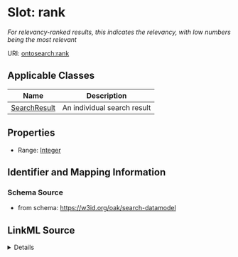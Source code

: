 # Slot: rank
_For relevancy-ranked results, this indicates the relevancy, with low numbers being the most relevant_


URI: [ontosearch:rank](https://w3id.org/oak/search-datamodel/rank)



<!-- no inheritance hierarchy -->




## Applicable Classes

| Name | Description |
| --- | --- |
[SearchResult](SearchResult.md) | An individual search result






## Properties

* Range: [Integer](Integer.md)







## Identifier and Mapping Information







### Schema Source


* from schema: https://w3id.org/oak/search-datamodel




## LinkML Source

<details>
```yaml
name: rank
description: For relevancy-ranked results, this indicates the relevancy, with low
  numbers being the most relevant
from_schema: https://w3id.org/oak/search-datamodel
rank: 1000
alias: rank
owner: SearchResult
domain_of:
- SearchResult
range: integer

```
</details>